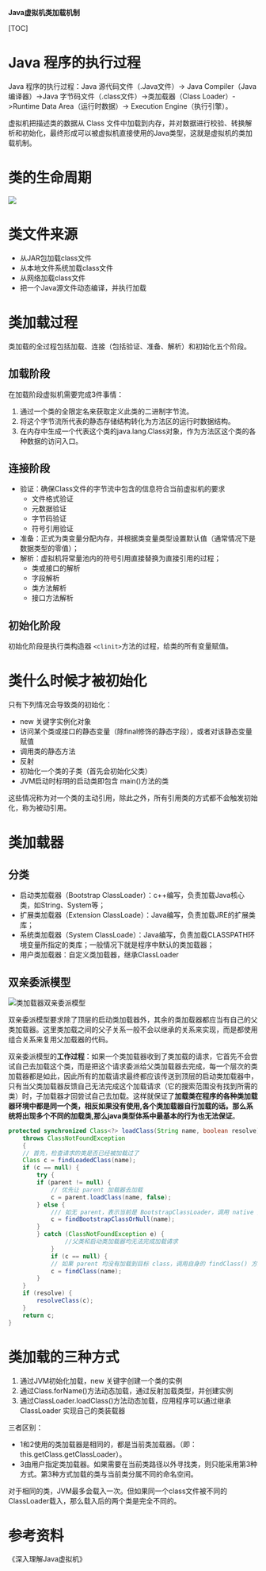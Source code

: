 **Java虚拟机类加载机制**

[TOC]

# Java 程序的执行过程

Java 程序的执行过程：Java 源代码文件（.Java文件）-> Java Compiler（Java编译器）->Java 字节码文件（.class文件）->类加载器（Class Loader）->Runtime Data Area（运行时数据）-> Execution Engine（执行引擎）。

虚拟机把描述类的数据从 Class 文件中加载到内存，并对数据进行校验、转换解析和初始化，最终形成可以被虚拟机直接使用的Java类型，这就是虚拟机的类加载机制。

# 类的生命周期

![](http://images0.cnblogs.com/blog2015/544748/201505/251937420687138.jpg)

# 类文件来源

* 从JAR包加载class文件
* 从本地文件系统加载class文件
* 从网络加载class文件
* 把一个Java源文件动态编译，并执行加载

# 类加载过程

类加载的全过程包括加载、连接（包括验证、准备、解析）和初始化五个阶段。

## 加载阶段

在加载阶段虚拟机需要完成3件事情：

1. 通过一个类的全限定名来获取定义此类的二进制字节流。
2. 将这个字节流所代表的静态存储结构转化为方法区的运行时数据结构。
3. 在内存中生成一个代表这个类的java.lang.Class对象，作为方法区这个类的各种数据的访问入口。

## 连接阶段

* 验证：确保Class文件的字节流中包含的信息符合当前虚拟机的要求
    * 文件格式验证
    * 元数据验证
    * 字节码验证
    * 符号引用验证
* 准备：正式为类变量分配内存，并根据类变量类型设置默认值（通常情况下是数据类型的零值）；
* 解析：虚拟机将常量池内的符号引用直接替换为直接引用的过程；
    * 类或接口的解析
    * 字段解析
    * 类方法解析
    * 接口方法解析

## 初始化阶段

初始化阶段是执行类构造器 `<clinit>`方法的过程，给类的所有变量赋值。

# 类什么时候才被初始化

只有下列情况会导致类的初始化：

* new 关键字实例化对象
* 访问某个类或接口的静态变量（除final修饰的静态字段），或者对该静态变量赋值
* 调用类的静态方法
* 反射
* 初始化一个类的子类（首先会初始化父类）
* JVM启动时标明的启动类即包含 main()方法的类

这些情况称为对一个类的主动引用，除此之外，所有引用类的方式都不会触发初始化，称为被动引用。

# 类加载器

## 分类

* 启动类加载器（Bootstrap ClassLoader）：c++编写，负责加载Java核心类，如String、System等；
* 扩展类加载器（Extension ClassLoade）：Java编写，负责加载JRE的扩展类库；
* 系统类加载器（System ClassLoade）：Java编写，负责加载CLASSPATH环境变量所指定的类库；一般情况下就是程序中默认的类加载器；
* 用户类加载器：自定义类加载器，继承ClassLoader

## 双亲委派模型

![类加载器双亲委派模型](http://img.blog.csdn.net/20160102154038185)

双亲委派模型要求除了顶层的启动类加载器外，其余的类加载器都应当有自己的父类加载器。这里类加载之间的父子关系一般不会以继承的关系来实现，而是都使用组合关系来复用父加载器的代码。

双亲委派模型的**工作过程**：如果一个类加载器收到了类加载的请求，它首先不会尝试自己去加载这个类，而是把这个请求委派给父类加载器去完成，每一个层次的类加载器都是如此，因此所有的加载请求最终都应该传送到顶层的启动类加载器中，只有当父类加载器反馈自己无法完成这个加载请求（它的搜索范围没有找到所需的类）时，子加载器才回尝试自己去加载。这样就保证了**加载类在程序的各种类加载器环境中都是同一个类，相反如果没有使用,各个类加载器自行加载的话。那么系统将出现多个不同的加载类,那么java类型体系中最基本的行为也无法保证**。

```Java
protected synchronized Class<?> loadClass(String name, boolean resolve)
	throws ClassNotFoundException
    {
	// 首先，检查请求的类是否已经被加载过了
	Class c = findLoadedClass(name);
	if (c == null) {
	    try {
		if (parent != null) {
		    // 优先让 parent 加载器去加载
		    c = parent.loadClass(name, false);
		} else {
		    /// 如无 parent，表示当前是 BootstrapClassLoader，调用 native 方法去 JVM 加载
		    c = findBootstrapClassOrNull(name);
		}
	    } catch (ClassNotFoundException e) {
                //父类和启动类加载器均无法完成加载请求
            }
            if (c == null) {
	        // 如果 parent 均没有加载到目标 class，调用自身的 findClass() 方法去搜索
	        c = findClass(name);
	    }
	}
	if (resolve) {
	    resolveClass(c);
	}
	return c;
}
```

# 类加载的三种方式

1. 通过JVM初始化加载，new 关键字创建一个类的实例
2. 通过Class.forName()方法动态加载，通过反射加载类型，并创建实例
3. 通过ClassLoader.loadClass()方法动态加载，应用程序可以通过继承 ClassLoader 实现自己的类装载器

三者区别：

* 1和2使用的类加载器是相同的，都是当前类加载器。（即：this.getClass.getClassLoader）。
* 3由用户指定类加载器。如果需要在当前类路径以外寻找类，则只能采用第3种方式。第3种方式加载的类与当前类分属不同的命名空间。

对于相同的类，JVM最多会载入一次。但如果同一个class文件被不同的ClassLoader载入，那么载入后的两个类是完全不同的。

# 参考资料

《深入理解Java虚拟机》

